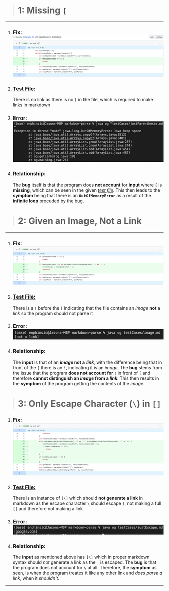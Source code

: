 > # **1: Missing `[`**
---
1. ### **Fix:**![](diff1.png)
2. ### [**Test File:**](justParentheses.md) 
    There is no link as there is no `[` in the file, which is required to make links in markdown
3. ### **Error:**![](error1.png)
4. ### **Relationship:**
    The **bug** itself is that the program does **not account** for **input** where **`[`** is **missing**, which can be seen in the given [*test file*](justParentheses.md). This then leads to the **symptom** being that there is an **`OutOfMemoryError`** as a result of the **infinite loop** procuded by the bug.

> # **2: Given an Image, Not a Link**
---
1. ### **Fix:**![](diff2.png)
2. ### [**Test File:**](image.md) 
    There is a `!` before the `[` indicating that the file contains an *image* **not** a *link* so the program should not parse it
3. ### **Error:**![](error2.png)
4. ### **Relationship:**
    The **input** is that of an ***image* not a *link***, with the difference being that in front of the `[` there is an `!`, indicating it is an *image*. The **bug** stems from the issue that the program **does not account for `!`** in front of `[` and therefore **cannot distinguish an *image* from a *link***. This then results in the **symptom** of the program getting the contents of the *image*.

> # **3: Only Escape Character (`\`) in `[]`**
1. ### **Fix:**![](diff3.png)
2. ### [**Test File:**](justEscape.md) 
    There is an instance of `[\]` which should **not generate a link** in markdown as the escape character `\` should escape `]`, not making a full `[]` and therefore not making a link
3. ### **Error:**![](error3.png)
4. ### **Relationship:**
    The **input** as mentioned above has `[\]` which in proper markdown syntax should *not* generate a link as the `]` is escaped. The **bug** is that the program does not account for `\` at all. Therefore, the **symptom** as seen, is when the program treates it like any other link and *does parse a link*, when it *shouldn't*.

---
